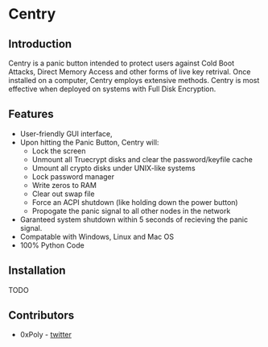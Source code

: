 Centry
======
## Introduction ##
Centry is a panic button intended to protect users against Cold Boot Attacks, Direct Memory Access and other forms of live key retrival. Once installed on a computer, Centry employs extensive methods. Centry is most effective when deployed on systems with Full Disk Encryption.

## Features ##
* User-friendly GUI interface, 
* Upon hitting the Panic Button, Centry will:
  * Lock the screen
  * Unmount all Truecrypt disks and clear the password/keyfile cache
  * Umount all crypto disks under UNIX-like systems
  * Lock password manager
  * Write zeros to RAM
  * Clear out swap file
  * Force an ACPI shutdown (like holding down the power button)
  * Propogate the panic signal to all other nodes in the network
* Garanteed system shutdown within 5 seconds of recieving the panic signal.
* Compatable with Windows, Linux and Mac OS
* 100% Python Code

## Installation ##
TODO

## Contributors ##

- 0xPoly - [twitter](https://twitter.com/0xPoly)
